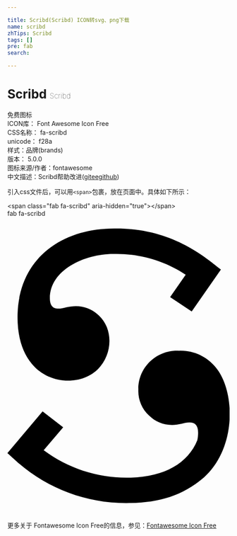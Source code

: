 ```yaml
---

title: Scribd(Scribd) ICON转svg、png下载
name: scribd
zhTips: Scribd
tags: []
pre: fab
search: 

---
```


# Scribd  <small style="font-size: 60%;font-weight: 100">Scribd</small>


<div class="detail-page">
<p>
<span><span class="badge-success badge">免费图标</span> </span>
<br/>
<span>
ICON库：
<span class="badge-secondary badge">Font Awesome Icon Free</span> 
</span>
<br/>
<span>
CSS名称：
<span class="badge-secondary badge">fa-scribd</span> 
</span>
<br/>
<span>
unicode：
<span class="badge-secondary badge">f28a</span> 
<copy-btn content='f28a' btn-title=""></copy-btn>
<copy-btn :content='String.fromCodePoint(parseInt("f28a", 16))' btn-title="复制U"></copy-btn>
</span><br/><span>样式：<span class="badge-light badge">品牌(brands)</span></span>
<br/>
<span>
版本：
<span class="badge-secondary badge">5.0.0</span> 
</span>
<br/>
<span>图标来源/作者：<span class="badge-light badge">fontawesome</span></span> 
<br/>
<span class="zh-detail">中文描述：<span class="badge-primary badge">Scribd</span><span class="help-link"><span>帮助改进</span>(<a href="https://gitee.com/liuwave/icon-helper/edit/master/json/fontawesome/brands/scribd.json" target="_blank" rel="noopener noreferrer">gitee</a><a href="https://github.com/liuwave/icon-helper/edit/master/json/fontawesome/brands/scribd.json" target="_blank" rel="noopener noreferrer">github</a></span>)</span><br/>
</p>
</div>
<div class="alert alert-dark">
  <i class="fab fa-scribd fa-xs"></i>
  <i class="fab fa-scribd fa-sm"></i>
  <i class="fab fa-scribd fa-lg"></i>
  <i class="fab fa-scribd fa-2x"></i>
  <i class="fab fa-scribd fa-3x"></i>
  <i class="fab fa-scribd fa-5x"></i>
  <i class="fab fa-scribd fa-7x"></i>
</div>
<div>
  <p>引入css文件后，可以用<code>&lt;span&gt;</code>包裹，放在页面中。具体如下所示：    
  </p>
  <div class="alert alert-primary" style="font-size: 14px">
    &lt;span class="fab fa-scribd" aria-hidden="true"&gt;&lt;/span&gt;
    <copy-btn content='<span class="fab fa-scribd" aria-hidden="true"></span>'></copy-btn>
  </div>
  <div class="alert alert-secondary">
    <i class="fab fa-scribd"
    style="font-size: 24px"
    aria-hidden="true"></i> fab fa-scribd
    <copy-btn content="fab fa-scribd" btn-title="复制图标名称"></copy-btn>
  </div>
</div>
<div id="svg" class="svg-wrap">
<svg xmlns="http://www.w3.org/2000/svg" viewBox="0 0 384 512"><path d="M42.3 252.7c-16.1-19-24.7-45.9-24.8-79.9 0-100.4 75.2-153.1 167.2-153.1 98.6-1.6 156.8 49 184.3 70.6l-50.5 72.1-37.3-24.6 26.9-38.6c-36.5-24-79.4-36.5-123-35.8-50.7-.8-111.7 27.2-111.7 76.2 0 18.7 11.2 20.7 28.6 15.6 23.3-5.3 41.9.6 55.8 14 26.4 24.3 23.2 67.6-.7 91.9-29.2 29.5-85.2 27.3-114.8-8.4zm317.7 5.9c-15.5-18.8-38.9-29.4-63.2-28.6-38.1-2-71.1 28-70.5 67.2-.7 16.8 6 33 18.4 44.3 14.1 13.9 33 19.7 56.3 14.4 17.4-5.1 28.6-3.1 28.6 15.6 0 4.3-.5 8.5-1.4 12.7-16.7 40.9-59.5 64.4-121.4 64.4-51.9.2-102.4-16.4-144.1-47.3l33.7-39.4-35.6-27.4L0 406.3l15.4 13.8c52.5 46.8 120.4 72.5 190.7 72.2 51.4 0 94.4-10.5 133.6-44.1 57.1-51.4 54.2-149.2 20.3-189.6z"/></svg>
</div>
<detail full-name='fa-scribd'></detail>
    
<div><p>更多关于  Fontawesome Icon Free的信息，参见：<a target="_blank" href="https://iconhelper.cn/fontawesome.html">Fontawesome Icon Free</a>
</p></div>
